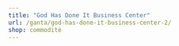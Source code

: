 ```yaml
---
title: "God Has Done It Business Center"
url: /ganta/god-has-done-it-business-center-2/
shop: commodité
---
```

